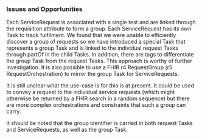 ### Issues and Opportunities

Each ServiceRequest is associated with a single test and are linked through the requisition attribute to form a group.  Each ServiceRequest has its own Task to track fulfilment.  We found that we were unable to efficiently discover a group of requests so we have introduced a special Task that represents a group Task and is linked to the individual request Tasks through partOf in the child Tasks.  In addition, there are tags to differentiate the group Task from the request Tasks.  This approach is worthy of further investigation.
It is also possible to use a FHIR r4 RequestGroup (r5 RequestOrchestration) to mirror the group Task for ServiceRequests.  

It is still unclear what the use-case is for this is at present.  It could be used to convey a request to the individual service requests (which might otherwise be returned by a FHIR search in a random sequence) but there are more complex orchestrations and constraints that such a group can carry.  

It should be noted that the group identifier is carried in both request Tasks and ServiceRequests, as well as the group Task.
